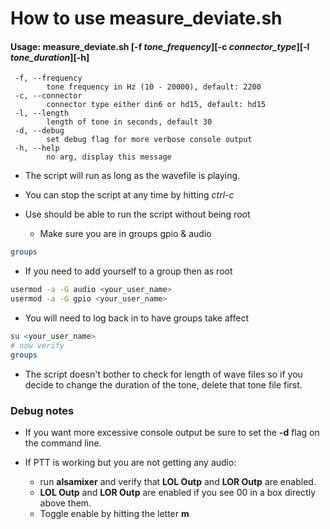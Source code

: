 # How to use measure_deviate.sh

#### Usage: measure_deviate.sh [-f _tone_frequency_][-c _connector_type_][-l _tone_duration_][-h]
```
 -f, --frequency
        tone frequency in Hz (10 - 20000), default: 2200
 -c, --connector
        connector type either din6 or hd15, default: hd15
 -l, --length
        length of tone in seconds, default 30
 -d, --debug
        set debug flag for more verbose console output
 -h, --help
        no arg, display this message
```
* The script will run as long as the wavefile is playing.
* You can stop the script at any time by hitting _ctrl-c_

* Use should be able to run the script without being root
  * Make sure you are in groups gpio & audio

```bash
groups
```

* If you need to add yourself to a group then as root
```bash
usermod -a -G audio <your_user_name>
usermod -a -G gpio <your_user_name>
```

* You will need to log back in to have groups take affect
```bash
su <your_user_name>
# now verify
groups
```

* The script doesn't bother to check for length of wave files so if
you decide to change the duration of the tone, delete that tone file first.

### Debug notes ###

* If you want more excessive console output be sure to set the **-d**
flag on the command line.

* If PTT is working but you are not getting any audio:
  *  run __alsamixer__ and verify that **LOL Outp** and **LOR Outp** are
enabled.
    * **LOL Outp** and **LOR Outp** are enabled if you see 00 in a box directly above them.
    * Toggle enable by hitting the letter __m__